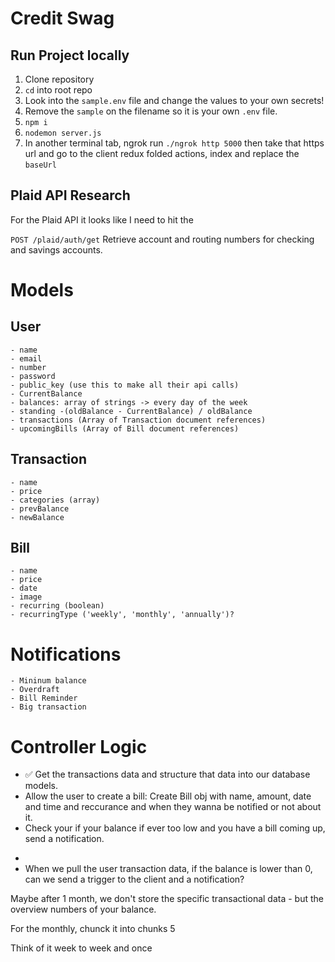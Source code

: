 # Credit Swag


## Run Project locally
1. Clone repository
2. `cd` into root repo
3. Look into the `sample.env` file and change the values to your own secrets!
4. Remove the `sample` on the filename so it is your own `.env` file. 
5. `npm i`
6. `nodemon server.js`
7. In another terminal tab, ngrok run `./ngrok http 5000` then take that https url and go to the client redux folded actions, index and replace the `baseUrl` 

## Plaid API Research

For the Plaid API it looks like I need to hit the 

`POST /plaid/auth/get`
Retrieve account and routing numbers for checking and savings accounts.


# Models

## User
    - name
    - email
    - number
    - password
    - public_key (use this to make all their api calls)
    - CurrentBalance
    - balances: array of strings -> every day of the week
    - standing -(oldBalance - CurrentBalance) / oldBalance
    - transactions (Array of Transaction document references)
    - upcomingBills (Array of Bill document references)

## Transaction
    - name
    - price
    - categories (array)
    - prevBalance
    - newBalance

## Bill
    - name
    - price
    - date
    - image
    - recurring (boolean)
    - recurringType ('weekly', 'monthly', 'annually')?

# Notifications
    - Mininum balance
    - Overdraft 
    - Bill Reminder
    - Big transaction

# Controller Logic

- ✅ Get the transactions data and structure that data into our database models.
- Allow the user to create a bill: Create Bill obj with name, amount, date and time and reccurance and when they wanna be notified or not about it.
- Check your if your balance if ever too low and you have a bill coming up, send a notification.

<!-- New -->    
- 
- When we pull the user transaction data, if the balance is lower than 0, can we send a trigger to the client and a notification?

Maybe after 1 month, we don't store the specific transactional data - but the overview numbers of your balance.


For the monthly, chunck it into chunks 5

Think of it week to week and once 
